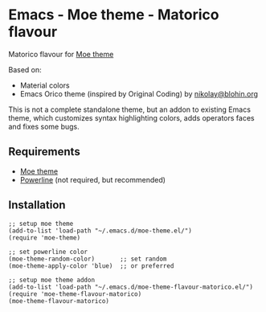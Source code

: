 Emacs - Moe theme - Matorico flavour
====================================

Matorico flavour for [Moe theme](https://github.com/kuanyui/moe-theme.el)

Based on:
* Material colors
* Emacs Orico theme (inspired by Original Coding) by <nikolay@blohin.org>

This is not a complete standalone theme, but an addon to existing Emacs theme,
which customizes syntax highlighting colors, adds operators faces and fixes some bugs.

Requirements
------------

* [Moe theme](https://github.com/kuanyui/moe-theme.el)
* [Powerline](http://github.com/milkypostman/powerline/) (not required, but recommended)

Installation
------------

```
;; setup moe theme
(add-to-list 'load-path "~/.emacs.d/moe-theme.el/")
(require 'moe-theme)

;; set powerline color
(moe-theme-random-color)       ;; set random
(moe-theme-apply-color 'blue)  ;; or preferred

;; setup moe theme addon
(add-to-list 'load-path "~/.emacs.d/moe-theme-flavour-matorico.el/")
(require 'moe-theme-flavour-matorico)
(moe-theme-flavour-matorico)
```
